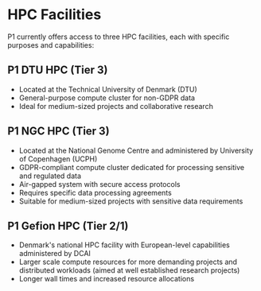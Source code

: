 # HPC Facilities

P1 currently offers access to three HPC facilities, each with specific purposes and capabilities:

## P1 DTU HPC (Tier 3)

- Located at the Technical University of Denmark (DTU)
- General-purpose compute cluster for non-GDPR data
- Ideal for medium-sized projects and collaborative research

## P1 NGC HPC (Tier 3)

- Located at the National Genome Centre and administered by University of Copenhagen (UCPH)
- GDPR-compliant compute cluster dedicated for processing sensitive and regulated data
- Air-gapped system with secure access protocols
- Requires specific data processing agreements
- Suitable for medium-sized projects with sensitive data requirements

## P1 Gefion HPC (Tier 2/1)

- Denmark's national HPC facility with European-level capabilities administered by DCAI
- Larger scale compute resources for more demanding projects and distributed workloads (aimed at well established research projects)
- Longer wall times and increased resource allocations
